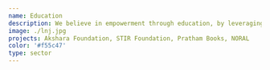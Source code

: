 ```yaml
---
name: Education
description: We believe in empowerment through education, by leveraging open data and open source technologies to ensure every child has equitable access to quality education.
image: ./lnj.jpg
projects: Akshara Foundation, STIR Foundation, Pratham Books, NORAL
color: '#f55c47'
type: sector
---
```

